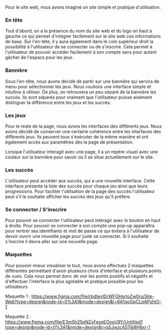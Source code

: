 Pour le site web, nous avons imaginé un site simple et pratique d'utilisation.


### En tête
Tout d'abord, on a la présence du nom du site web et du logo en haut à gauche ce qui permet d'intégrer facilement sur le site web ces informations de base. Sur l'en-tête, il y aura également dans le coin supérieur droit la possibilité à l'utilisateur de se connecter ou de s'inscrire.
Cela permet à l'utilisateur de pouvoir accéder facilement à son compte sans pour autant gâcher de l'espace pour les jeux.


### Bannière 


Sous l'en-tête, nous avons décidé de partir sur une bannière qui servira de menu pour sélectionner les jeux. Nous voulions une interface simple et intuitive à utiliser. De plus, on retrouvera un peu séparé de la bannière les succès.
Ils sont séparés pour vraiment que l'utilisateur puisse aisément distinguer la différence entre les jeux et les succès.


### Les jeux


Pour le reste de la page, nous avons les interfaces des différents jeux. Nous avons décidé de conserver une certaine cohérence entre les interfaces des différents jeux.
Ils peuvent tous s'exécuter de la même manière et ont également accès aux paramètres dès la page de présentation.


Lorsque l'utilisateur interagit avec une page, il a un repère visuel avec une couleur sur la bannière pour savoir où il se situe actuellement sur le site.


### Les succès


L'utilisateur peut accéder aux succès, qui a une nouvelle interface. Cette interface présente la liste des succès pour chaque jeu ainsi que leurs progressions. Pour faciliter l'utilisation de la page des succès l'utilisateur peut s'il le souhaite afficher les succès des jeux qu'il préfère.


### Se connecter / S'inscrire

Pour pouvoir se connecter l'utilisateur peut intéragir avec le bouton en haut à droite. Pour pouvoir se connecter à son compte une pop-up apparaîtra pour rentrer ses identifiants et mot de passe ce qui évitera à l'utilisateur de devoir ouvrir une nouvelle page pour juste se connecter.
Si il souhaite s'inscrire il devra aller sur une nouvelle page.


### Maquettes

Pour pouvoir mieux visualiser le tout, nous avons effectués 2 maquettes différentes permettant d'avoir plusieurs choix d'interface et plusieurs points de vues. Cela nous permet donc de voir les points positifs et négatifs et d'effectuer l'interface la plus agréable et pratique possible pour les utilisateurs


Maquette 1 : https://www.figma.com/file/rbdteylDrWFGHsrtoZw0ru/Site-Web?type=design&node-id=0%3A1&mode=design&t=6A1qoGpCLqAPshtO-1

Maquette 2 : https://www.figma.com/file/E3m5h25pNZvFeseEOoxU9Y/Untitled?type=design&node-id=0%3A1&mode=design&t=qSJwzc4S7ib8H8xr-1
